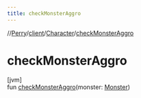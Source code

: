 ```yaml
---
title: checkMonsterAggro
---
```

//[Perry](../../../index.html)/[client](../index.html)/[Character](index.html)/[checkMonsterAggro](check-monster-aggro.html)



# checkMonsterAggro



[jvm]\
fun [checkMonsterAggro](check-monster-aggro.html)(monster: [Monster](../../server.life/-monster/index.html))





